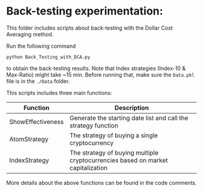 # Back-testing experimentation:
This folder includes scripts about back-testing with the Dollar Cost Averaging method.

Run the following command 

````shell
python Back_Testing_with_DCA.py
````

to obtain the back-testing results.  Note that Index strategies (Index-10 & Max-Ratio) might take ~15 min. Before running that, make sure the `Data.pkl` file is in the `./Data` folder.



This scripts includes three main functions:

| Function          | Description                                                  |
| ----------------- | ------------------------------------------------------------ |
| ShowEffectiveness | Generate the starting date list and call the strategy function |
| AtomStrategy      | The strategy of buying a single cryptocurrency               |
| IndexStrategy     | The strategy of buying multiple cryptocurrencies based on market capitalization |

More details about the above functions can be found in the code comments.
